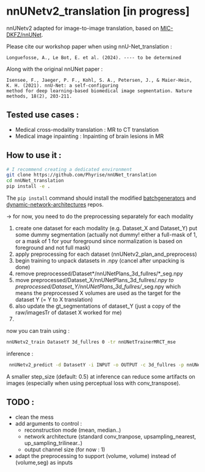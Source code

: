 # nnUNetv2_translation [in progress]
nnUNetv2 adapted for image-to-image translation, based on [MIC-DKFZ/nnUNet](https://github.com/MIC-DKFZ/nnUNet).

Please cite our workshop paper when using nnU-Net_translation :

    Longuefosse, A., Le Bot, E. et al. (2024). ---- to be determined

Along with the original nnUNet paper :

    Isensee, F., Jaeger, P. F., Kohl, S. A., Petersen, J., & Maier-Hein, K. H. (2021). nnU-Net: a self-configuring 
    method for deep learning-based biomedical image segmentation. Nature methods, 18(2), 203-211.

## Tested use cases : 
- Medical cross-modality translation : MR to CT translation
- Medical image inpainting : Inpainting of brain lesions in MR
    
## How to use it : 
```bash
# I recommend creating a dedicated environment
git clone https://github.com/Phyrise/nnUNet_translation 
cd nnUNet_translation
pip install -e .
```
The `pip install` command should install the modified [batchgenerators](https://github.com/Phyrise/batchgenerators_translation) and [dynamic-network-architectures](https://github.com/Phyrise/dynamic-network-architectures_translation) repos.

-> for now, you need to do the preprocessing separately for each modality 
  1. create one dataset for each modality (e.g. Dataset_X and Dataset_Y) put some dummy segmentation (actually not dummy! either a full-mask of 1, or a mask of 1 for your foreground since normalization is based on foreground and not full mask)
  2. apply preprocessing for each dataset (nnUNetv2_plan_and_preprocess)
  3. begin training to unpack datasets in .npy (cancel after unpacking is done)
  4. remove preprocessed/Dataset*/nnUNetPlans_3d_fullres/*_seg.npy
  5. move preprocessed/Dataset_X/nnUNetPlans_3d_fullres/*.npy to preprocessed/Dataset_Y/nnUNetPlans_3d_fullres/*_seg.npy
     which means the preprocessed X volumes are used as the target for the dataset Y (= Y to X translation)
  6. also update the gt_segmentations of dataset_Y (just a copy of the raw/imagesTr of dataset X worked for me)
  7. 
now you can train using : 
```bash
nnUNetv2_train DatasetY 3d_fullres 0 -tr nnUNetTrainerMRCT_mse
```

inference :
```bash
 nnUNetv2_predict -d DatasetY -i INPUT -o OUTPUT -c 3d_fullres -p nnUNetPlans -tr nnUNetTrainerMRCT_mse -f FOLD [optional : -chk checkpoint_best.pth -step_size 0.5]
```
A smaller step_size (default: 0.5) at inference can reduce some artifacts on images (especially when using perceptual loss with conv_transpose).

## TODO : 
- clean the mess
- add arguments to control :
    - reconstruction mode (mean, median..)
    - network architecture (standard conv_tranpose, upsampling_nearest, up_sampling_trilinear..)
    - output channel size (for now : 1)
- adapt the preprocessing to support (volume, volume) instead of (volume,seg) as inputs
